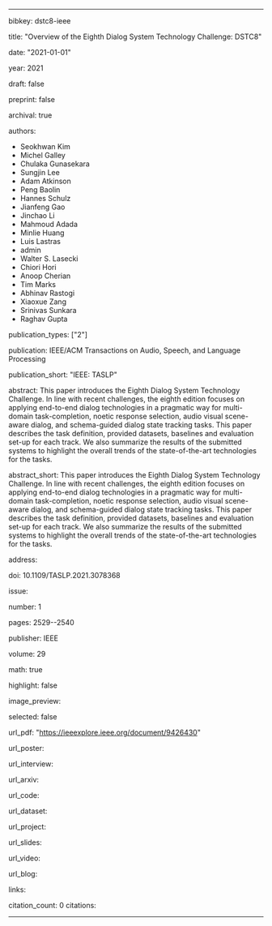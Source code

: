 ---

bibkey: dstc8-ieee

title: "Overview of the Eighth Dialog System Technology Challenge: DSTC8"

date: "2021-01-01"

year: 2021

draft: false

preprint: false

archival: true

authors: 
- Seokhwan Kim
- Michel Galley
- Chulaka Gunasekara
- Sungjin Lee
- Adam Atkinson
- Peng Baolin
- Hannes Schulz
- Jianfeng Gao
- Jinchao Li
- Mahmoud Adada
- Minlie Huang
- Luis Lastras
- admin
- Walter S. Lasecki
- Chiori Hori
- Anoop Cherian
- Tim Marks
- Abhinav Rastogi
- Xiaoxue Zang
- Srinivas Sunkara
- Raghav Gupta

publication_types: ["2"]

publication: IEEE/ACM Transactions on Audio, Speech, and Language Processing

publication_short: "IEEE: TASLP"

abstract: This paper introduces the Eighth Dialog System Technology Challenge. In line with recent challenges, the eighth edition focuses on applying end-to-end dialog technologies in a pragmatic way for multi-domain task-completion, noetic response selection, audio visual scene-aware dialog, and schema-guided dialog state tracking tasks. This paper describes the task definition, provided datasets, baselines and evaluation set-up for each track. We also summarize the results of the submitted systems to highlight the overall trends of the state-of-the-art technologies for the tasks.

abstract_short: This paper introduces the Eighth Dialog System Technology Challenge. In line with recent challenges, the eighth edition focuses on applying end-to-end dialog technologies in a pragmatic way for multi-domain task-completion, noetic response selection, audio visual scene-aware dialog, and schema-guided dialog state tracking tasks. This paper describes the task definition, provided datasets, baselines and evaluation set-up for each track. We also summarize the results of the submitted systems to highlight the overall trends of the state-of-the-art technologies for the tasks.

address: 

doi: 10.1109/TASLP.2021.3078368

issue: 

number: 1

pages: 2529--2540

publisher: IEEE

volume: 29

math: true

highlight: false

image_preview: 

selected: false

url_pdf: "https://ieeexplore.ieee.org/document/9426430"

url_poster: 

url_interview: 

url_arxiv: 

url_code: 

url_dataset: 

url_project: 

url_slides: 

url_video: 

url_blog: 

links: 

citation_count: 0
citations:


---